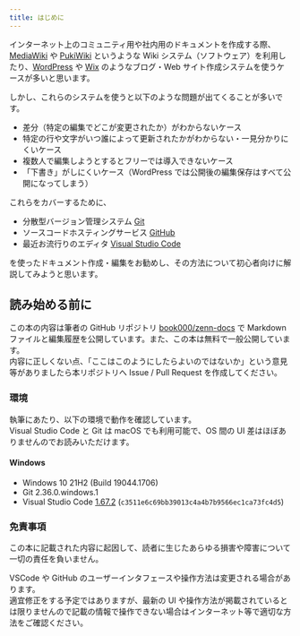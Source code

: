 ```yaml
---
title: はじめに
---
```


インターネット上のコミュニティ用や社内用のドキュメントを作成する際、[MediaWiki](https://www.mediawiki.org/wiki/MediaWiki) や [PukiWiki](https://pukiwiki.osdn.jp/) というような Wiki システム（ソフトウェア）を利用したり、[WordPress](https://wordpress.com/) や [Wix](https://wix.com) のようなブログ・Web サイト作成システムを使うケースが多いと思います。

しかし、これらのシステムを使うと以下のような問題が出てくることが多いです。

- 差分（特定の編集でどこが変更されたか）がわからないケース
- 特定の行や文字がいつ誰によって更新されたかがわからない・一見分かりにくいケース
- 複数人で編集しようとするとフリーでは導入できないケース
- 「下書き」がしにくいケース（WordPress では公開後の編集保存はすべて公開になってしまう）

これらをカバーするために、

- 分散型バージョン管理システム [Git](https://git-scm.com/)
- ソースコードホスティングサービス [GitHub](https://github.com/)
- 最近お流行りのエディタ [Visual Studio Code](https://code.visualstudio.com/)

を使ったドキュメント作成・編集をお勧めし、その方法について初心者向けに解説してみようと思います。

## 読み始める前に

この本の内容は筆者の GitHub リポジトリ [book000/zenn-docs](https://github.com/book000/zenn-docs) で Markdown ファイルと編集履歴を公開しています。また、この本は無料で一般公開しています。  
内容に正しくない点、「ここはこのようにしたらよいのではないか」という意見等がありましたら本リポジトリへ Issue / Pull Request を作成してください。

### 環境

執筆にあたり、以下の環境で動作を確認しています。  
Visual Studio Code と Git は macOS でも利用可能で、OS 間の UI 差はほぼありませんのでお読みいただけます。

#### Windows

- Windows 10 21H2 (Build 19044.1706)
- Git 2.36.0.windows.1
- Visual Studio Code [1.67.2](https://github.com/microsoft/vscode/releases/tag/1.67.2) (`c3511e6c69bb39013c4a4b7b9566ec1ca73fc4d5`)

### 免責事項

この本に記載された内容に起因して、読者に生じたあらゆる損害や障害について一切の責任を負いません。

VSCode や GitHub のユーザーインタフェースや操作方法は変更される場合があります。  
適宜修正をする予定ではありますが、最新の UI や操作方法が掲載されているとは限りませんので記載の情報で操作できない場合はインターネット等で適切な方法をご確認ください。
